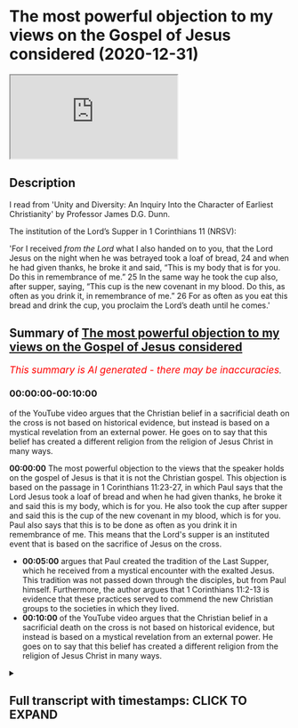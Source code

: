 # The most powerful objection to my views on the Gospel of Jesus considered (2020-12-31)

<iframe loading='lazy' allow='autoplay' src='https://www.youtube.com/embed/lNeVDnS7eoQ'></iframe>

## Description

I read from 'Unity and Diversity: An Inquiry Into the Character of Earliest Christianity' by Professor James D.G. Dunn.

The institution of the Lord’s Supper in 1 Corinthians 11 (NRSV):

'For I received *from the Lord* what I also handed on to you, that the Lord Jesus on the night when he was betrayed took a loaf of bread, 24 and when he had given thanks, he broke it and said, “This is my body that is for you. Do this in remembrance of me.” 25 In the same way he took the cup also, after supper, saying, “This cup is the new covenant in my blood. Do this, as often as you drink it, in remembrance of me.” 26 For as often as you eat this bread and drink the cup, you proclaim the Lord’s death until he comes.'

## Summary of [The most powerful objection to my views on the Gospel of Jesus considered](https://www.youtube.com/watch?v=lNeVDnS7eoQ)

*<span style="color:red; font-size:125%">This summary is AI generated - there may be inaccuracies</span>. [](/)*

### <a onclick="modifyYTiframeseektime('0')">00:00:00-00:10:00</a>

of the YouTube video argues that the Christian belief in a sacrificial death on the cross is not based on historical evidence, but instead is based on a mystical revelation from an external power. He goes on to say that this belief has created a different religion from the religion of Jesus Christ in many ways.

**<a onclick="modifyYTiframeseektime('0')">00:00:00</a>** The most powerful objection to the views that the speaker holds on the gospel of Jesus is that it is not the Christian gospel. This objection is based on the passage in 1 Corinthians 11:23-27, in which Paul says that the Lord Jesus took a loaf of bread and when he had given thanks, he broke it and said this is my body, which is for you. He also took the cup after supper and said this is the cup of the new covenant in my blood, which is for you. Paul also says that this is to be done as often as you drink it in remembrance of me. This means that the Lord's supper is an instituted event that is based on the sacrifice of Jesus on the cross.

* **<a onclick="modifyYTiframeseektime('300')">00:05:00</a>** argues that Paul created the tradition of the Last Supper, which he received from a mystical encounter with the exalted Jesus. This tradition was not passed down through the disciples, but from Paul himself. Furthermore, the author argues that 1 Corinthians 11:2-13 is evidence that these practices served to commend the new Christian groups to the societies in which they lived.
* **<a onclick="modifyYTiframeseektime('600')">00:10:00</a>** of the YouTube video argues that the Christian belief in a sacrificial death on the cross is not based on historical evidence, but instead is based on a mystical revelation from an external power. He goes on to say that this belief has created a different religion from the religion of Jesus Christ in many ways.

<details><summary><h2>Full transcript with timestamps: CLICK TO EXPAND</h2></summary>

<a onclick="modifyYTiframeseektime('1')">0:00:01</a> hello and in this uh episode  
<a onclick="modifyYTiframeseektime('3')">0:00:03</a> on new year's eve i want to talk about  
<a onclick="modifyYTiframeseektime('5')">0:00:05</a> what may be the most powerful  
<a onclick="modifyYTiframeseektime('7')">0:00:07</a> single objection to the views that i  
<a onclick="modifyYTiframeseektime('10')">0:00:10</a> commonly articulate in my conversations  
<a onclick="modifyYTiframeseektime('13')">0:00:13</a> and debates with christians and in my  
<a onclick="modifyYTiframeseektime('15')">0:00:15</a> own understanding of  
<a onclick="modifyYTiframeseektime('16')">0:00:16</a> what jesus ministry was about i think  
<a onclick="modifyYTiframeseektime('19')">0:00:19</a> that  
<a onclick="modifyYTiframeseektime('20')">0:00:20</a> the message that jesus preached wasn't  
<a onclick="modifyYTiframeseektime('22')">0:00:22</a> uh the christian gospel  
<a onclick="modifyYTiframeseektime('24')">0:00:24</a> but it was quite different it was based  
<a onclick="modifyYTiframeseektime('26')">0:00:26</a> around the uh devotion to the one  
<a onclick="modifyYTiframeseektime('28')">0:00:28</a> the one god with an emphasis on mercy  
<a onclick="modifyYTiframeseektime('31')">0:00:31</a> and love and forgiveness against  
<a onclick="modifyYTiframeseektime('32')">0:00:32</a> hypocrisy  
<a onclick="modifyYTiframeseektime('34')">0:00:34</a> uh an emphasis on interior sincerity  
<a onclick="modifyYTiframeseektime('37')">0:00:37</a> uh rather mere externality and uh  
<a onclick="modifyYTiframeseektime('40')">0:00:40</a> there is no mention in in my  
<a onclick="modifyYTiframeseektime('42')">0:00:42</a> understanding of jesus death  
<a onclick="modifyYTiframeseektime('45')">0:00:45</a> being required for salvation to enter  
<a onclick="modifyYTiframeseektime('48')">0:00:48</a> into the kingdom  
<a onclick="modifyYTiframeseektime('48')">0:00:48</a> for forgiveness of sins because people  
<a onclick="modifyYTiframeseektime('51')">0:00:51</a> were entering into the kingdom  
<a onclick="modifyYTiframeseektime('52')">0:00:52</a> of god um the prostitutes and the tax  
<a onclick="modifyYTiframeseektime('55')">0:00:55</a> collectors and the poor and so on as  
<a onclick="modifyYTiframeseektime('57')">0:00:57</a> luke mentions long before uh this  
<a onclick="modifyYTiframeseektime('60')">0:01:00</a> sacrificial death on the cross but uh  
<a onclick="modifyYTiframeseektime('63')">0:01:03</a> the objection is made  
<a onclick="modifyYTiframeseektime('64')">0:01:04</a> that if one looks at the gospels  
<a onclick="modifyYTiframeseektime('66')">0:01:06</a> particularly the end of jesus's life  
<a onclick="modifyYTiframeseektime('69')">0:01:09</a> on the night that he was betrayed we  
<a onclick="modifyYTiframeseektime('72')">0:01:12</a> come across something called the last  
<a onclick="modifyYTiframeseektime('74')">0:01:14</a> supper and this is  
<a onclick="modifyYTiframeseektime('76')">0:01:16</a> commemorated in today's churches it's  
<a onclick="modifyYTiframeseektime('78')">0:01:18</a> called the mass or the eucharist  
<a onclick="modifyYTiframeseektime('81')">0:01:21</a> or holy communion or the last supper  
<a onclick="modifyYTiframeseektime('84')">0:01:24</a> basically looking back uh to this event  
<a onclick="modifyYTiframeseektime('88')">0:01:28</a> that uh the bible records apparently  
<a onclick="modifyYTiframeseektime('92')">0:01:32</a> and our earliest recollection of that  
<a onclick="modifyYTiframeseektime('94')">0:01:34</a> the earliest uh narration of that is in  
<a onclick="modifyYTiframeseektime('96')">0:01:36</a> paul's letters  
<a onclick="modifyYTiframeseektime('97')">0:01:37</a> and i just wanted to read to you what it  
<a onclick="modifyYTiframeseektime('100')">0:01:40</a> says  
<a onclick="modifyYTiframeseektime('101')">0:01:41</a> in 1 corinthians chapter 11  
<a onclick="modifyYTiframeseektime('104')">0:01:44</a> verse 23 onwards it says for i received  
<a onclick="modifyYTiframeseektime('108')">0:01:48</a> from the lord but i also handed on to  
<a onclick="modifyYTiframeseektime('110')">0:01:50</a> you  
<a onclick="modifyYTiframeseektime('110')">0:01:50</a> that the lord jesus on the night that he  
<a onclick="modifyYTiframeseektime('113')">0:01:53</a> was betrayed  
<a onclick="modifyYTiframeseektime('114')">0:01:54</a> took a loaf of bread and when he had  
<a onclick="modifyYTiframeseektime('116')">0:01:56</a> given thanks  
<a onclick="modifyYTiframeseektime('117')">0:01:57</a> he broke it and said this is my body  
<a onclick="modifyYTiframeseektime('120')">0:02:00</a> that is for you  
<a onclick="modifyYTiframeseektime('121')">0:02:01</a> do this in remembrance of me  
<a onclick="modifyYTiframeseektime('125')">0:02:05</a> in the same way he took the cup also  
<a onclick="modifyYTiframeseektime('127')">0:02:07</a> after supper saying  
<a onclick="modifyYTiframeseektime('129')">0:02:09</a> this is the cup of the new covenant in  
<a onclick="modifyYTiframeseektime('131')">0:02:11</a> my blood  
<a onclick="modifyYTiframeseektime('133')">0:02:13</a> do this as often as you drink it in  
<a onclick="modifyYTiframeseektime('135')">0:02:15</a> remembrance  
<a onclick="modifyYTiframeseektime('136')">0:02:16</a> of me for as often as you eat  
<a onclick="modifyYTiframeseektime('140')">0:02:20</a> this bread and drink this cup you  
<a onclick="modifyYTiframeseektime('142')">0:02:22</a> proclaim  
<a onclick="modifyYTiframeseektime('143')">0:02:23</a> the lord's death until he comes  
<a onclick="modifyYTiframeseektime('147')">0:02:27</a> so this is commonly understood to be the  
<a onclick="modifyYTiframeseektime('149')">0:02:29</a> institution  
<a onclick="modifyYTiframeseektime('150')">0:02:30</a> of the lord's supper and clearly  
<a onclick="modifyYTiframeseektime('152')">0:02:32</a> portraying jesus death  
<a onclick="modifyYTiframeseektime('154')">0:02:34</a> as sacrificial as inaugurating a new  
<a onclick="modifyYTiframeseektime('157')">0:02:37</a> covenant  
<a onclick="modifyYTiframeseektime('159')">0:02:39</a> and as being absolutely key for  
<a onclick="modifyYTiframeseektime('161')">0:02:41</a> salvation and the forgiveness of sins  
<a onclick="modifyYTiframeseektime('163')">0:02:43</a> so this is seen as this passage is seen  
<a onclick="modifyYTiframeseektime('166')">0:02:46</a> as a decisive  
<a onclick="modifyYTiframeseektime('167')">0:02:47</a> objection to the my own understanding of  
<a onclick="modifyYTiframeseektime('170')">0:02:50</a> the gospel of jesus  
<a onclick="modifyYTiframeseektime('171')">0:02:51</a> which i've just mentioned so there are  
<a onclick="modifyYTiframeseektime('174')">0:02:54</a> one or two  
<a onclick="modifyYTiframeseektime('175')">0:02:55</a> possible ways of responding to this  
<a onclick="modifyYTiframeseektime('177')">0:02:57</a> objection  
<a onclick="modifyYTiframeseektime('178')">0:02:58</a> and um i want to share with you  
<a onclick="modifyYTiframeseektime('182')">0:03:02</a> uh some comments in this book which i  
<a onclick="modifyYTiframeseektime('184')">0:03:04</a> mentioned in a previous video  
<a onclick="modifyYTiframeseektime('186')">0:03:06</a> unity and diversity in the new testament  
<a onclick="modifyYTiframeseektime('188')">0:03:08</a> an inquiry into  
<a onclick="modifyYTiframeseektime('190')">0:03:10</a> the character of earliest christianity  
<a onclick="modifyYTiframeseektime('192')">0:03:12</a> by  
<a onclick="modifyYTiframeseektime('193')">0:03:13</a> professor jimmy dunn of durham  
<a onclick="modifyYTiframeseektime('195')">0:03:15</a> university  
<a onclick="modifyYTiframeseektime('197')">0:03:17</a> and he has a paragraph directly  
<a onclick="modifyYTiframeseektime('199')">0:03:19</a> commenting on the nature of  
<a onclick="modifyYTiframeseektime('201')">0:03:21</a> paul's comments in one corinthians which  
<a onclick="modifyYTiframeseektime('203')">0:03:23</a> i think throw  
<a onclick="modifyYTiframeseektime('204')">0:03:24</a> a completely different light on the  
<a onclick="modifyYTiframeseektime('206')">0:03:26</a> whole  
<a onclick="modifyYTiframeseektime('207')">0:03:27</a> argument and um and i'll just read it  
<a onclick="modifyYTiframeseektime('210')">0:03:30</a> and then make some comments  
<a onclick="modifyYTiframeseektime('212')">0:03:32</a> so on page 72 of dunn's book he writes  
<a onclick="modifyYTiframeseektime('216')">0:03:36</a> here is a tradition of jesus's words  
<a onclick="modifyYTiframeseektime('218')">0:03:38</a> which peter clearly believes  
<a onclick="modifyYTiframeseektime('220')">0:03:40</a> should govern the common meals of the  
<a onclick="modifyYTiframeseektime('222')">0:03:42</a> corinthians  
<a onclick="modifyYTiframeseektime('224')">0:03:44</a> at the same time he has no compunction  
<a onclick="modifyYTiframeseektime('227')">0:03:47</a> about adding what appears to be his own  
<a onclick="modifyYTiframeseektime('229')">0:03:49</a> interpretation to the received formula  
<a onclick="modifyYTiframeseektime('232')">0:03:52</a> quote  
<a onclick="modifyYTiframeseektime('233')">0:03:53</a> for as often as you eat this bread and  
<a onclick="modifyYTiframeseektime('235')">0:03:55</a> drink this cup  
<a onclick="modifyYTiframeseektime('236')">0:03:56</a> you proclaim the lord's death until he  
<a onclick="modifyYTiframeseektime('238')">0:03:58</a> comes  
<a onclick="modifyYTiframeseektime('240')">0:04:00</a> that's 1126 moreover  
<a onclick="modifyYTiframeseektime('243')">0:04:03</a> he specifically designates the source of  
<a onclick="modifyYTiframeseektime('245')">0:04:05</a> the last supper tradition as  
<a onclick="modifyYTiframeseektime('247')">0:04:07</a> the lord this seems to mean not so much  
<a onclick="modifyYTiframeseektime('250')">0:04:10</a> that the earthly jesus was the original  
<a onclick="modifyYTiframeseektime('252')">0:04:12</a> source  
<a onclick="modifyYTiframeseektime('253')">0:04:13</a> of the tradition but rather that paul  
<a onclick="modifyYTiframeseektime('256')">0:04:16</a> understood the present  
<a onclick="modifyYTiframeseektime('257')">0:04:17</a> exalted jesus to be the immediate source  
<a onclick="modifyYTiframeseektime('260')">0:04:20</a> of the historical formula that is to say  
<a onclick="modifyYTiframeseektime('264')">0:04:24</a> that it was authoritative not because it  
<a onclick="modifyYTiframeseektime('266')">0:04:26</a> was a tradition  
<a onclick="modifyYTiframeseektime('268')">0:04:28</a> but because it was received and accepted  
<a onclick="modifyYTiframeseektime('270')">0:04:30</a> on the direct authority  
<a onclick="modifyYTiframeseektime('272')">0:04:32</a> of the exalted one compare and note the  
<a onclick="modifyYTiframeseektime('275')">0:04:35</a> present tense in 1 corinthians  
<a onclick="modifyYTiframeseektime('277')">0:04:37</a> 7 10. here again  
<a onclick="modifyYTiframeseektime('281')">0:04:41</a> evidently we are back with the idea of  
<a onclick="modifyYTiframeseektime('283')">0:04:43</a> pneumatic tradition  
<a onclick="modifyYTiframeseektime('285')">0:04:45</a> tradition which is authoritative because  
<a onclick="modifyYTiframeseektime('287')">0:04:47</a> of its immediate inspiration  
<a onclick="modifyYTiframeseektime('289')">0:04:49</a> and its direct relevance end quote  
<a onclick="modifyYTiframeseektime('294')">0:04:54</a> so i think in simpler language what um  
<a onclick="modifyYTiframeseektime('298')">0:04:58</a> don is saying is that this story the  
<a onclick="modifyYTiframeseektime('301')">0:05:01</a> last supper  
<a onclick="modifyYTiframeseektime('302')">0:05:02</a> according to paul and i think done is  
<a onclick="modifyYTiframeseektime('305')">0:05:05</a> right to stress  
<a onclick="modifyYTiframeseektime('306')">0:05:06</a> verse 23 for i received from the lord  
<a onclick="modifyYTiframeseektime('310')">0:05:10</a> what i also handed on to you that the  
<a onclick="modifyYTiframeseektime('312')">0:05:12</a> lord jesus on the night that he was  
<a onclick="modifyYTiframeseektime('314')">0:05:14</a> betrayed  
<a onclick="modifyYTiframeseektime('314')">0:05:14</a> took a loaf of bread etc so  
<a onclick="modifyYTiframeseektime('317')">0:05:17</a> paul it seems received this uh  
<a onclick="modifyYTiframeseektime('320')">0:05:20</a> institution of the last supper  
<a onclick="modifyYTiframeseektime('322')">0:05:22</a> directly from the exalted christ  
<a onclick="modifyYTiframeseektime('326')">0:05:26</a> he did not receive it from peter james  
<a onclick="modifyYTiframeseektime('330')">0:05:30</a> uh john or any of the the actual  
<a onclick="modifyYTiframeseektime('332')">0:05:32</a> disciples of jesus  
<a onclick="modifyYTiframeseektime('333')">0:05:33</a> and indeed elsewhere paul is very clear  
<a onclick="modifyYTiframeseektime('336')">0:05:36</a> that the gospel himself  
<a onclick="modifyYTiframeseektime('338')">0:05:38</a> that he preaches is uh he had not  
<a onclick="modifyYTiframeseektime('340')">0:05:40</a> received from any human being  
<a onclick="modifyYTiframeseektime('342')">0:05:42</a> and in galatians um he makes that very  
<a onclick="modifyYTiframeseektime('345')">0:05:45</a> clear in galatians chapter 1  
<a onclick="modifyYTiframeseektime('347')">0:05:47</a> where he says about the gospel that he  
<a onclick="modifyYTiframeseektime('349')">0:05:49</a> preaches verse 11  
<a onclick="modifyYTiframeseektime('351')">0:05:51</a> i want you to know that the gospel that  
<a onclick="modifyYTiframeseektime('354')">0:05:54</a> was proclaimed by me  
<a onclick="modifyYTiframeseektime('356')">0:05:56</a> is not of human origin for i did not  
<a onclick="modifyYTiframeseektime('358')">0:05:58</a> receive it from a human source  
<a onclick="modifyYTiframeseektime('360')">0:06:00</a> nor was i taught it but i received it  
<a onclick="modifyYTiframeseektime('364')">0:06:04</a> through a revelation  
<a onclick="modifyYTiframeseektime('365')">0:06:05</a> of jesus christ so these ideas that paul  
<a onclick="modifyYTiframeseektime('368')">0:06:08</a> is preaching  
<a onclick="modifyYTiframeseektime('369')">0:06:09</a> um which uh he has also passes on to  
<a onclick="modifyYTiframeseektime('373')">0:06:13</a> the corinthians to the thessalonians to  
<a onclick="modifyYTiframeseektime('376')">0:06:16</a> the people in the church in colossia  
<a onclick="modifyYTiframeseektime('379')">0:06:19</a> to wherever he founded a church  
<a onclick="modifyYTiframeseektime('382')">0:06:22</a> this is what he taught them was the  
<a onclick="modifyYTiframeseektime('384')">0:06:24</a> christian faith this is what he taught  
<a onclick="modifyYTiframeseektime('385')">0:06:25</a> them as the gospel  
<a onclick="modifyYTiframeseektime('386')">0:06:26</a> he didn't receive that from any of jesus  
<a onclick="modifyYTiframeseektime('388')">0:06:28</a> disciples  
<a onclick="modifyYTiframeseektime('389')">0:06:29</a> he received it from a mystical encounter  
<a onclick="modifyYTiframeseektime('392')">0:06:32</a> with the exalted jesus  
<a onclick="modifyYTiframeseektime('394')">0:06:34</a> now there are three accounts in the book  
<a onclick="modifyYTiframeseektime('397')">0:06:37</a> of acts  
<a onclick="modifyYTiframeseektime('398')">0:06:38</a> written by luke of uh  
<a onclick="modifyYTiframeseektime('402')">0:06:42</a> paul's claim that on the road to  
<a onclick="modifyYTiframeseektime('404')">0:06:44</a> damascus  
<a onclick="modifyYTiframeseektime('405')">0:06:45</a> he had this incredible encounter with  
<a onclick="modifyYTiframeseektime('407')">0:06:47</a> jesus with the written cr  
<a onclick="modifyYTiframeseektime('409')">0:06:49</a> isn't christ and these he calls  
<a onclick="modifyYTiframeseektime('412')">0:06:52</a> visions this is not my word uh if you  
<a onclick="modifyYTiframeseektime('415')">0:06:55</a> look at  
<a onclick="modifyYTiframeseektime('416')">0:06:56</a> acts chapter 26  
<a onclick="modifyYTiframeseektime('419')">0:06:59</a> there are three accounts as i say of  
<a onclick="modifyYTiframeseektime('421')">0:07:01</a> this story in acts  
<a onclick="modifyYTiframeseektime('422')">0:07:02</a> in the last account acts 26 verse 19  
<a onclick="modifyYTiframeseektime('426')">0:07:06</a> he tells this story to king agrippa and  
<a onclick="modifyYTiframeseektime('429')">0:07:09</a> he says i was not  
<a onclick="modifyYTiframeseektime('430')">0:07:10</a> disobedient to the heavenly vision this  
<a onclick="modifyYTiframeseektime('433')">0:07:13</a> refers to the story of his encounter  
<a onclick="modifyYTiframeseektime('436')">0:07:16</a> on the road to damascus he has just  
<a onclick="modifyYTiframeseektime('437')">0:07:17</a> described in the preceding  
<a onclick="modifyYTiframeseektime('439')">0:07:19</a> verses and uh  
<a onclick="modifyYTiframeseektime('443')">0:07:23</a> agrippa says you are out of your mind  
<a onclick="modifyYTiframeseektime('444')">0:07:24</a> paul too much learning has drived you  
<a onclick="modifyYTiframeseektime('447')">0:07:27</a> insane  
<a onclick="modifyYTiframeseektime('447')">0:07:27</a> that's um the king's uh perhaps  
<a onclick="modifyYTiframeseektime('450')">0:07:30</a> insightful  
<a onclick="modifyYTiframeseektime('451')">0:07:31</a> response so paul gets his teaching not  
<a onclick="modifyYTiframeseektime('455')">0:07:35</a> from  
<a onclick="modifyYTiframeseektime('456')">0:07:36</a> uh jesus uh the historical jesus who he  
<a onclick="modifyYTiframeseektime('459')">0:07:39</a> never met  
<a onclick="modifyYTiframeseektime('459')">0:07:39</a> he doesn't get it from his disciples who  
<a onclick="modifyYTiframeseektime('462')">0:07:42</a> he doesn't  
<a onclick="modifyYTiframeseektime('462')">0:07:42</a> he absolutely clear he doesn't get that  
<a onclick="modifyYTiframeseektime('464')">0:07:44</a> teaching from them he gets it from a  
<a onclick="modifyYTiframeseektime('466')">0:07:46</a> vision  
<a onclick="modifyYTiframeseektime('467')">0:07:47</a> and then he founds his churches in the  
<a onclick="modifyYTiframeseektime('469')">0:07:49</a> gentile world who then pass it on to  
<a onclick="modifyYTiframeseektime('472')">0:07:52</a> uh their succeeding uh generations  
<a onclick="modifyYTiframeseektime('475')">0:07:55</a> now what about the gospels well  
<a onclick="modifyYTiframeseektime('478')">0:07:58</a> if you look at the the wording uh in 1  
<a onclick="modifyYTiframeseektime('481')">0:08:01</a> corinthians 11  
<a onclick="modifyYTiframeseektime('483')">0:08:03</a> it is pretty much the same as we found  
<a onclick="modifyYTiframeseektime('485')">0:08:05</a> in matthew mark and luke  
<a onclick="modifyYTiframeseektime('486')">0:08:06</a> with some very slight differences it  
<a onclick="modifyYTiframeseektime('488')">0:08:08</a> looks as if they have taken this  
<a onclick="modifyYTiframeseektime('489')">0:08:09</a> tradition  
<a onclick="modifyYTiframeseektime('491')">0:08:11</a> uh that has been passed on by paul to  
<a onclick="modifyYTiframeseektime('493')">0:08:13</a> his churches  
<a onclick="modifyYTiframeseektime('495')">0:08:15</a> they've taken this tradition which was  
<a onclick="modifyYTiframeseektime('497')">0:08:17</a> uh came about  
<a onclick="modifyYTiframeseektime('498')">0:08:18</a> some years earlier in the 1950s early 19  
<a onclick="modifyYTiframeseektime('502')">0:08:22</a> early a.d 50 when the letter was written  
<a onclick="modifyYTiframeseektime('506')">0:08:26</a> uh one corinthians and they've  
<a onclick="modifyYTiframeseektime('507')">0:08:27</a> incorporated that story into  
<a onclick="modifyYTiframeseektime('510')">0:08:30</a> their telling of the gospel because the  
<a onclick="modifyYTiframeseektime('512')">0:08:32</a> gospels are not written by eyewitnesses  
<a onclick="modifyYTiframeseektime('514')">0:08:34</a> as is now universally acknowledged by  
<a onclick="modifyYTiframeseektime('517')">0:08:37</a> new testament scholars  
<a onclick="modifyYTiframeseektime('518')">0:08:38</a> their second generation um creations and  
<a onclick="modifyYTiframeseektime('521')">0:08:41</a> they're not written by  
<a onclick="modifyYTiframeseektime('522')">0:08:42</a> disciples or eyewitnesses so  
<a onclick="modifyYTiframeseektime('525')">0:08:45</a> the origin of this last supper story  
<a onclick="modifyYTiframeseektime('527')">0:08:47</a> seems to be uh  
<a onclick="modifyYTiframeseektime('529')">0:08:49</a> paul's vision that he had of jesus  
<a onclick="modifyYTiframeseektime('532')">0:08:52</a> not the historical jesus and that's what  
<a onclick="modifyYTiframeseektime('535')">0:08:55</a> dun says  
<a onclick="modifyYTiframeseektime('536')">0:08:56</a> now this is quite uh explosive it's  
<a onclick="modifyYTiframeseektime('539')">0:08:59</a> a huge game changer in terms of the  
<a onclick="modifyYTiframeseektime('543')">0:09:03</a> debate about  
<a onclick="modifyYTiframeseektime('543')">0:09:03</a> jesus own message jimmy dunn continues  
<a onclick="modifyYTiframeseektime('548')">0:09:08</a> um just to drive the point home i guess  
<a onclick="modifyYTiframeseektime('551')">0:09:11</a> paul  
<a onclick="modifyYTiframeseektime('552')">0:09:12</a> also appeals on several occasions in one  
<a onclick="modifyYTiframeseektime('554')">0:09:14</a> corinthians  
<a onclick="modifyYTiframeseektime('555')">0:09:15</a> to the practices of other churches in  
<a onclick="modifyYTiframeseektime('557')">0:09:17</a> the gentile mission and he quotes a  
<a onclick="modifyYTiframeseektime('559')">0:09:19</a> bunch of texts  
<a onclick="modifyYTiframeseektime('560')">0:09:20</a> here evidently a former church tradition  
<a onclick="modifyYTiframeseektime('562')">0:09:22</a> was growing up which could be appealed  
<a onclick="modifyYTiframeseektime('564')">0:09:24</a> to  
<a onclick="modifyYTiframeseektime('565')">0:09:25</a> as some sort of unifying bond but  
<a onclick="modifyYTiframeseektime('568')">0:09:28</a> if uh 1 corinthians 11 is any guide  
<a onclick="modifyYTiframeseektime('572')">0:09:32</a> these were practices which served to  
<a onclick="modifyYTiframeseektime('574')">0:09:34</a> commend the new christian groups to the  
<a onclick="modifyYTiframeseektime('576')">0:09:36</a> societies in which they lived  
<a onclick="modifyYTiframeseektime('578')">0:09:38</a> a bit oblique what dumb means by that  
<a onclick="modifyYTiframeseektime('580')">0:09:40</a> and then he says and paul  
<a onclick="modifyYTiframeseektime('582')">0:09:42</a> as the creator of that tradition  
<a onclick="modifyYTiframeseektime('584')">0:09:44</a> certainly did not regard it as having an  
<a onclick="modifyYTiframeseektime('586')">0:09:46</a> independent authority  
<a onclick="modifyYTiframeseektime('587')">0:09:47</a> so paul is the creator of the tradition  
<a onclick="modifyYTiframeseektime('590')">0:09:50</a> of the last supper  
<a onclick="modifyYTiframeseektime('592')">0:09:52</a> he didn't get it from jesus the  
<a onclick="modifyYTiframeseektime('593')">0:09:53</a> historical jesus didn't get it from  
<a onclick="modifyYTiframeseektime('595')">0:09:55</a> peter from james from paul  
<a onclick="modifyYTiframeseektime('596')">0:09:56</a> he created it and ultimately many years  
<a onclick="modifyYTiframeseektime('600')">0:10:00</a> later  
<a onclick="modifyYTiframeseektime('600')">0:10:00</a> in the second generation when whoever  
<a onclick="modifyYTiframeseektime('603')">0:10:03</a> wrote matthew mark and luke came along  
<a onclick="modifyYTiframeseektime('605')">0:10:05</a> it was the common practice of many many  
<a onclick="modifyYTiframeseektime('607')">0:10:07</a> churches that paul had founded  
<a onclick="modifyYTiframeseektime('609')">0:10:09</a> to believe that the death of jesus uh  
<a onclick="modifyYTiframeseektime('612')">0:10:12</a> was sacrificial  
<a onclick="modifyYTiframeseektime('613')">0:10:13</a> and that supplanted and took the place  
<a onclick="modifyYTiframeseektime('616')">0:10:16</a> of the gospel of jesus  
<a onclick="modifyYTiframeseektime('617')">0:10:17</a> which had a very different focus and a  
<a onclick="modifyYTiframeseektime('619')">0:10:19</a> very different  
<a onclick="modifyYTiframeseektime('620')">0:10:20</a> um soteriology and very different  
<a onclick="modifyYTiframeseektime('623')">0:10:23</a> theology  
<a onclick="modifyYTiframeseektime('624')">0:10:24</a> what about the gospel of john well as is  
<a onclick="modifyYTiframeseektime('627')">0:10:27</a> well known  
<a onclick="modifyYTiframeseektime('627')">0:10:27</a> um the gospel of john doesn't contain  
<a onclick="modifyYTiframeseektime('631')">0:10:31</a> a last supper clearly it comes from a  
<a onclick="modifyYTiframeseektime('633')">0:10:33</a> different tradition  
<a onclick="modifyYTiframeseektime('634')">0:10:34</a> uh because the synoptic gospels as as we  
<a onclick="modifyYTiframeseektime('636')">0:10:36</a> know matthew  
<a onclick="modifyYTiframeseektime('638')">0:10:38</a> and luke use mark the earlier gospel  
<a onclick="modifyYTiframeseektime('640')">0:10:40</a> written in the 70s a.d  
<a onclick="modifyYTiframeseektime('642')">0:10:42</a> so it's a good 20 years later after paul  
<a onclick="modifyYTiframeseektime('645')">0:10:45</a> um  
<a onclick="modifyYTiframeseektime('646')">0:10:46</a> handed on that tradition to the  
<a onclick="modifyYTiframeseektime('648')">0:10:48</a> corinthians um  
<a onclick="modifyYTiframeseektime('650')">0:10:50</a> and matthew as i say matthew and luke  
<a onclick="modifyYTiframeseektime('652')">0:10:52</a> used mark so really just one source  
<a onclick="modifyYTiframeseektime('654')">0:10:54</a> which is  
<a onclick="modifyYTiframeseektime('655')">0:10:55</a> mark so probably mark got this story  
<a onclick="modifyYTiframeseektime('658')">0:10:58</a> from paul's churches  
<a onclick="modifyYTiframeseektime('661')">0:11:01</a> and then luke and matthew incorporated  
<a onclick="modifyYTiframeseektime('663')">0:11:03</a> that story into their own telling  
<a onclick="modifyYTiframeseektime('665')">0:11:05</a> of the gospel john however  
<a onclick="modifyYTiframeseektime('669')">0:11:09</a> is a separate tradition knows nothing of  
<a onclick="modifyYTiframeseektime('672')">0:11:12</a> the  
<a onclick="modifyYTiframeseektime('672')">0:11:12</a> last supper story although some do say  
<a onclick="modifyYTiframeseektime('675')">0:11:15</a> particularly catholics that john chapter  
<a onclick="modifyYTiframeseektime('677')">0:11:17</a> six  
<a onclick="modifyYTiframeseektime('678')">0:11:18</a> is a reference to um the eucharist but  
<a onclick="modifyYTiframeseektime('681')">0:11:21</a> it doesn't talk about allah suburb and  
<a onclick="modifyYTiframeseektime('683')">0:11:23</a> that's a scholarly issue but i'm not  
<a onclick="modifyYTiframeseektime('684')">0:11:24</a> going to get into  
<a onclick="modifyYTiframeseektime('687')">0:11:27</a> so this powerful objection to  
<a onclick="modifyYTiframeseektime('690')">0:11:30</a> my uh the most powerful objection i  
<a onclick="modifyYTiframeseektime('692')">0:11:32</a> think to my presentation of what jesus  
<a onclick="modifyYTiframeseektime('694')">0:11:34</a> preached  
<a onclick="modifyYTiframeseektime('695')">0:11:35</a> i nothing to do with a sacrificial death  
<a onclick="modifyYTiframeseektime('698')">0:11:38</a> on the cross  
<a onclick="modifyYTiframeseektime('699')">0:11:39</a> um actually evaporates if jimmy dunn  
<a onclick="modifyYTiframeseektime('702')">0:11:42</a> who is a christian who believes in the  
<a onclick="modifyYTiframeseektime('704')">0:11:44</a> trinity is right and i think he has a  
<a onclick="modifyYTiframeseektime('706')">0:11:46</a> good argument  
<a onclick="modifyYTiframeseektime('707')">0:11:47</a> because paul in 1 corinthians 11 says he  
<a onclick="modifyYTiframeseektime('710')">0:11:50</a> received this  
<a onclick="modifyYTiframeseektime('711')">0:11:51</a> from the lord and he didn't and he says  
<a onclick="modifyYTiframeseektime('713')">0:11:53</a> in corinthians he doesn't get this  
<a onclick="modifyYTiframeseektime('714')">0:11:54</a> in galatians i mean he doesn't get this  
<a onclick="modifyYTiframeseektime('716')">0:11:56</a> from any historical source any human  
<a onclick="modifyYTiframeseektime('719')">0:11:59</a> being  
<a onclick="modifyYTiframeseektime('720')">0:12:00</a> this is a mystical revelation  
<a onclick="modifyYTiframeseektime('723')">0:12:03</a> and he has a vision he says on the road  
<a onclick="modifyYTiframeseektime('725')">0:12:05</a> to damascus so here's a man given to  
<a onclick="modifyYTiframeseektime('727')">0:12:07</a> um visions and appearances  
<a onclick="modifyYTiframeseektime('731')">0:12:11</a> and words from another external power  
<a onclick="modifyYTiframeseektime('735')">0:12:15</a> and then he passes that on as historical  
<a onclick="modifyYTiframeseektime('738')">0:12:18</a> information about the historical jesus  
<a onclick="modifyYTiframeseektime('740')">0:12:20</a> and because of his powerful personality  
<a onclick="modifyYTiframeseektime('742')">0:12:22</a> and his brilliance  
<a onclick="modifyYTiframeseektime('743')">0:12:23</a> and what other and whatever other unseen  
<a onclick="modifyYTiframeseektime('746')">0:12:26</a> elements  
<a onclick="modifyYTiframeseektime('747')">0:12:27</a> are at work in his ministry  
<a onclick="modifyYTiframeseektime('750')">0:12:30</a> we have created what is called  
<a onclick="modifyYTiframeseektime('753')">0:12:33</a> christianity that we understand it today  
<a onclick="modifyYTiframeseektime('757')">0:12:37</a> and that seems to me a different  
<a onclick="modifyYTiframeseektime('759')">0:12:39</a> religion  
<a onclick="modifyYTiframeseektime('760')">0:12:40</a> from the religion of jesus in many many  
<a onclick="modifyYTiframeseektime('762')">0:12:42</a> ways yes there are some similarities  
<a onclick="modifyYTiframeseektime('764')">0:12:44</a> they both believe in moses they believe  
<a onclick="modifyYTiframeseektime('766')">0:12:46</a> in the god of israel  
<a onclick="modifyYTiframeseektime('767')">0:12:47</a> but the whole thrust of salvation and  
<a onclick="modifyYTiframeseektime('769')">0:12:49</a> the focus uh  
<a onclick="modifyYTiframeseektime('770')">0:12:50</a> is very different in jesus ministry it's  
<a onclick="modifyYTiframeseektime('772')">0:12:52</a> focused on god  
<a onclick="modifyYTiframeseektime('773')">0:12:53</a> in paul's ministry it's focused on jesus  
<a onclick="modifyYTiframeseektime('776')">0:12:56</a> death and resurrection  
<a onclick="modifyYTiframeseektime('778')">0:12:58</a> so i think the objection to my argument  
<a onclick="modifyYTiframeseektime('780')">0:13:00</a> um has been  
<a onclick="modifyYTiframeseektime('781')">0:13:01</a> uh pretty uh competently refuted by  
<a onclick="modifyYTiframeseektime('785')">0:13:05</a> a leading christian new testament  
<a onclick="modifyYTiframeseektime('786')">0:13:06</a> scholar  
<a onclick="modifyYTiframeseektime('788')">0:13:08</a> that is not historical in the sense that  
<a onclick="modifyYTiframeseektime('791')">0:13:11</a> it actually happened with the historical  
<a onclick="modifyYTiframeseektime('792')">0:13:12</a> jesus  
<a onclick="modifyYTiframeseektime('793')">0:13:13</a> paul believed maybe it was historical he  
<a onclick="modifyYTiframeseektime('795')">0:13:15</a> had a vision he didn't get it from any  
<a onclick="modifyYTiframeseektime('797')">0:13:17</a> historical or human source  
<a onclick="modifyYTiframeseektime('799')">0:13:19</a> the source comes from some um occult  
<a onclick="modifyYTiframeseektime('803')">0:13:23</a> uh source that we may never know really  
<a onclick="modifyYTiframeseektime('806')">0:13:26</a> what happened there  
<a onclick="modifyYTiframeseektime('807')">0:13:27</a> so i think that that's quite an  
<a onclick="modifyYTiframeseektime('808')">0:13:28</a> interesting insight and thank you to  
<a onclick="modifyYTiframeseektime('809')">0:13:29</a> jimmy dunn for providing  
<a onclick="modifyYTiframeseektime('811')">0:13:31</a> a powerful rebuttal to i think the most  
<a onclick="modifyYTiframeseektime('815')">0:13:35</a> persuasive compelling objection  
<a onclick="modifyYTiframeseektime('818')">0:13:38</a> to the reconstruction and arguments that  
<a onclick="modifyYTiframeseektime('821')">0:13:41</a> i presented  
<a onclick="modifyYTiframeseektime('823')">0:13:43</a> till next time  
</details>
